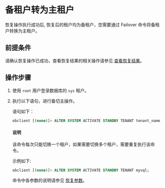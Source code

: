 # 备租户转为主租户

恢复操作执行成功后, 恢复后的租户均为备租户，您需要通过 Failover 命令将备租户转换为主租户。

## 前提条件

请确认恢复操作已成功，查看恢复结果的相关操作请参见 [查看恢复结果](5.view-the-restore-history.md)。

## 操作步骤

1. 使用 `root` 用户登录数据库的 `sys` 租户。

2. 执行以下语句，进行备切主操作。

   语句如下：

   ```sql
   obclient [(none)]> ALTER SYSTEM ACTIVATE STANDBY TENANT tenant_name;
   ```

   <main id="notice" type='explain'>
   <h4>说明</h4>
   <p>该命令每次只能切换一个租户，如果需要切换多个租户，需要重复执行该命令。</p>
   </main>

   示例如下:

   ```sql
   obclient [(none)]> ALTER SYSTEM ACTIVATE STANDBY TENANT mysql;
   ```

   命令中各参数的说明请参见 [恢复参数](7.parameters-of-the-restore.md)。
